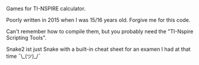 Games for TI-NSPIRE calculator.

Poorly written in 2015 when I was 15/16 years old. Forgive me for this code.

Can't remember how to compile them, but you probably need the "TI-Nspire Scripting Tools".

Snake2 ist just Snake with a built-in cheat sheet for an examen I had at that time ¯\\\_(ツ)\_/¯
